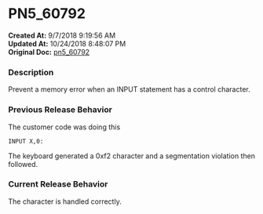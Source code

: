 # PN5_60792

**Created At:** 9/7/2018 9:19:56 AM  
**Updated At:** 10/24/2018 8:48:07 PM  
**Original Doc:** [pn5_60792](https://docs.jbase.com/48420-5-7-1-release-notes/pn5_60792)  


### Description

Prevent a memory error when an INPUT statement has a control character.



### Previous Release Behavior

The customer code was doing this

```
INPUT X,0:
```

The keyboard generated a 0xf2 character and a segmentation violation then followed.



### Current Release Behavior

The character is handled correctly.
